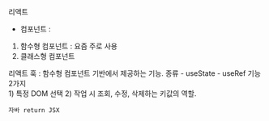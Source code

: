 리액트
 - 컴포넌트 :
 1) 함수형 컴포넌트 : 요즘 주로 사용
 2) 클래스형 컴포넌트

 리액트 훅 : 함수형 컴포넌트 기반에서 제공하는 기능.
            종류 
             - useState 
             - useRef 기능 2가지    
                        1) 특정 DOM 선택
                        2) 작업 시 조회, 수정, 삭제하는 키값의 역할.

    자바 return JSX